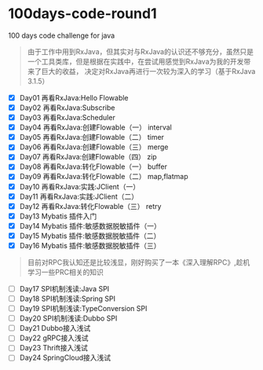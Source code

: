 # 100days-code-round1

100 days code challenge for java

> 由于工作中用到RxJava，但其实对与RxJava的认识还不够充分，虽然只是一个工具类库，但是根据在实践中，在尝试用感觉到RxJava为我的开发带来了巨大的收益，
> 决定对RxJava再进行一次较为深入的学习（基于RxJava 3.1.5）

- [X] Day01 再看RxJava:Hello Flowable
- [x] Day02 再看RxJava:Subscribe
- [x] Day03 再看RxJava:Scheduler
- [x] Day04 再看RxJava:创建Flowable（一） interval
- [x] Day05 再看RxJava:创建Flowable（二） timer
- [x] Day06 再看RxJava:创建Flowable（三） merge
- [x] Day07 再看RxJava:创建Flowable（四） zip
- [x] Day08 再看RxJava:转化Flowable（一） buffer
- [x] Day09 再看RxJava:转化Flowable（二） map,flatmap
- [x] Day10 再看RxJava:实践:JClient（一）
- [x] Day11 再看RxJava:实践:JClient（二）
- [x] Day12 再看RxJava:转化Flowable（三） retry
- [x] Day13 Mybatis 插件入门
- [x] Day14 Mybatis 插件:敏感数据脱敏插件（一）
- [x] Day15 Mybatis 插件:敏感数据脱敏插件（二）
- [x] Day16 Mybatis 插件:敏感数据脱敏插件（三）
  
> 目前对RPC我认知还是比较浅显，刚好购买了一本《深入理解RPC》,趁机学习一些PRC相关的知识

- [ ] Day17 SPI机制浅读:Java SPI
- [ ] Day18 SPI机制浅读:Spring SPI
- [ ] Day19 SPI机制浅读:TypeConversion SPI
- [ ] Day20 SPI机制浅读:Dubbo SPI
- [ ] Day21 Dubbo接入浅试
- [ ] Day22 gRPC接入浅试
- [ ] Day23 Thrift接入浅试
- [ ] Day24 SpringCloud接入浅试
